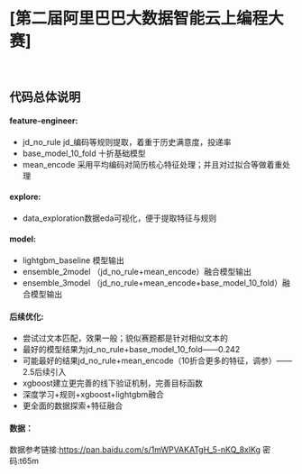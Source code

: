 # [第二届阿里巴巴大数据智能云上编程大赛]

<br/>

## 代码总体说明

#### feature-engineer:
  * jd_no_rule jd_编码等规则提取，着重于历史满意度，投递率
  * base_model_10_fold 十折基础模型
  * mean_encode 采用平均编码对简历核心特征处理；并且对过拟合等做着重处理

#### explore:
  * data_exploration数据eda可视化，便于提取特征与规则

#### model:
  * lightgbm_baseline 模型输出
  * ensemble_2model （jd_no_rule+mean_encode）融合模型输出
  * ensemble_3model （jd_no_rule+mean_encode+base_model_10_fold）融合模型输出

#### 后续优化:
  * 尝试过文本匹配，效果一般；貌似赛题都是针对相似文本的
  * 最好的模型结果为jd_no_rule+base_model_10_fold——0.242
  * 可能最好的结果jd_no_rule+mean_encode（10折合更多的特征，调参）——2.5后续引入
  * xgboost建立更完善的线下验证机制，完善目标函数
  * 深度学习+规则+xgboost+lightgbm融合
  * 更全面的数据探索+特征融合

#### 数据：
数据参考链接:https://pan.baidu.com/s/1mWPVAKATgH_5-nKQ_8xlKg  密码:t65m
